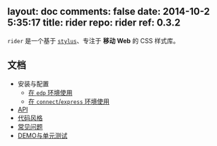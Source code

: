 layout: doc
comments: false
date: 2014-10-2 5:35:17
title: rider
repo: rider
ref: 0.3.2
---

`rider` 是一个基于 [`stylus`](https://github.com/LearnBoost/stylus)、专注于 **移动 Web** 的 CSS 样式库。

文档
---

+ 安装与配置
    + [在 `edp` 环境使用](https://github.com/ecomfe/edp-provider-rider)
    + [在 `connect`/`express` 环境使用](./docs/connec.html)
+ [API](./docs/ap.html)
+ [代码风格](./docs/code-styl.html)
+ [常见问题](./docs/fa.html)
+ [DEMO与单元测试](./docs/demo-and-u.html)